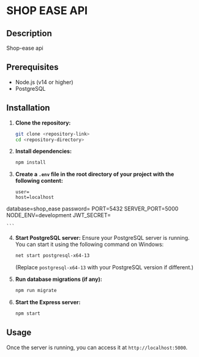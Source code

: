 # SHOP EASE API

## Description

Shop-ease api

## Prerequisites

- Node.js (v14 or higher)
- PostgreSQL

## Installation

1. **Clone the repository:**

    ```sh
    git clone <repository-link>
    cd <repository-directory>
    ```

2. **Install dependencies:**

    ```sh
    npm install
    ```

3. **Create a `.env` file in the root directory of your project with the following content:**

    ```env
    user=
    host=localhost
database=shop_ease
password=
PORT=5432
SERVER_PORT=5000
NODE_ENV=development
JWT_SECRET=

    ```

4. **Start PostgreSQL server:**
    Ensure your PostgreSQL server is running. You can start it using the following command on Windows:

    ```sh
    net start postgresql-x64-13
    ```

    (Replace `postgresql-x64-13` with your PostgreSQL version if different.)

5. **Run database migrations (if any):**

    ```sh
    npm run migrate
    ```

6. **Start the Express server:**

    ```sh
    npm start
    ```

## Usage

Once the server is running, you can access it at `http://localhost:5000`.


